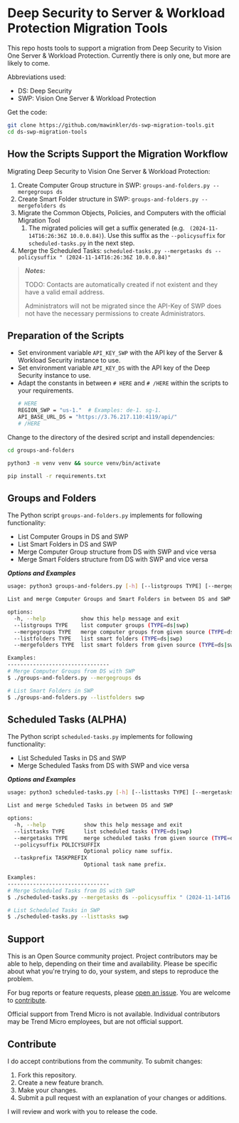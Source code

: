 # Deep Security to Server & Workload Protection Migration Tools

This repo hosts tools to support a migration from Deep Security to Vision One Server & Workload Protection. Currently there is only one, but more are likely to come.

Abbreviations used:

- DS: Deep Security
- SWP: Vision One Server & Workload Protection

Get the code:

```sh
git clone https://github.com/mawinkler/ds-swp-migration-tools.git
cd ds-swp-migration-tools
```

## How the Scripts Support the Migration Workflow

Migrating Deep Security to Vision One Server & Workload Protection:

1. Create Computer Group structure in SWP: `groups-and-folders.py --mergegroups ds`
2. Create Smart Folder structure in SWP: `groups-and-folders.py --mergefolders ds`
3. Migrate the Common Objects, Policies, and Computers with the official Migration Tool
   1. The migrated policies will get a suffix generated (e.g. ` (2024-11-14T16:26:36Z 10.0.0.84)`). Use this suffix as the `--policysuffix` for `scheduled-tasks.py` in the next step.
4. Merge the Scheduled Tasks: `scheduled-tasks.py --mergetasks ds --policysuffix " (2024-11-14T16:26:36Z 10.0.0.84)"`

> ***Notes:***
> 
> TODO: Contacts are automatically created if not existent and they have a valid email address.
> 
> Administrators will not be migrated since the API-Key of SWP does not have the necessary permissions to create Administrators.

## Preparation of the Scripts

- Set environment variable `API_KEY_SWP` with the API key of the
  Server & Workload Security instance to use.
- Set environment variable `API_KEY_DS` with the API key of the
  Deep Security instance to use.
- Adapt the constants in between
  `# HERE`
  and
  `# /HERE`
  within the scripts to your requirements.
  ```sh
  # HERE
  REGION_SWP = "us-1."  # Examples: de-1. sg-1.
  API_BASE_URL_DS = "https://3.76.217.110:4119/api/"
  # /HERE
  ```

Change to the directory of the desired script and install dependencies:

```sh
cd groups-and-folders

python3 -m venv venv && source venv/bin/activate

pip install -r requirements.txt
```

## Groups and Folders

The Python script `groups-and-folders.py` implements for following functionality:

- List Computer Groups in DS and SWP
- List Smart Folders in DS and SWP
- Merge Computer Group structure from DS with SWP and vice versa
- Merge Smart Folders structure from DS with SWP and vice versa

***Options and Examples***

```sh
usage: python3 groups-and-folders.py [-h] [--listgroups TYPE] [--mergegroups TYPE] [--listfolders TYPE] [--mergefolders TYPE]

List and merge Computer Groups and Smart Folders in between DS and SWP

options:
  -h, --help           show this help message and exit
  --listgroups TYPE    list computer groups (TYPE=ds|swp)
  --mergegroups TYPE   merge computer groups from given source (TYPE=ds|swp)
  --listfolders TYPE   list smart folders (TYPE=ds|swp)
  --mergefolders TYPE  list smart folders from given source (TYPE=ds|swp)

Examples:
--------------------------------
# Merge Computer Groups from DS with SWP
$ ./groups-and-folders.py --mergegroups ds

# List Smart Folders in SWP
$ ./groups-and-folders.py --listfolders swp
```

## Scheduled Tasks (ALPHA)

The Python script `scheduled-tasks.py` implements for following functionality:

- List Scheduled Tasks in DS and SWP
- Merge Scheduled Tasks from DS with SWP and vice versa

***Options and Examples***

```sh
usage: python3 scheduled-tasks.py [-h] [--listtasks TYPE] [--mergetasks TYPE] [--policysuffix POLICYSUFFIX] [--taskprefix TASKPREFIX]

List and merge Scheduled Tasks in between DS and SWP

options:
  -h, --help            show this help message and exit
  --listtasks TYPE      list scheduled tasks (TYPE=ds|swp)
  --mergetasks TYPE     merge scheduled tasks from given source (TYPE=ds|swp)
  --policysuffix POLICYSUFFIX
                        Optional policy name suffix.
  --taskprefix TASKPREFIX
                        Optional task name prefix.

Examples:
--------------------------------
# Merge Scheduled Tasks from DS with SWP
$ ./scheduled-tasks.py --mergetasks ds --policysuffix " (2024-11-14T16:26:36Z 10.0.0.84)" --taskprefix "DS"

# List Scheduled Tasks in SWP
$ ./scheduled-tasks.py --listtasks swp
```

## Support

This is an Open Source community project. Project contributors may be able to help, depending on their time and availability. Please be specific about what you're trying to do, your system, and steps to reproduce the problem.

For bug reports or feature requests, please [open an issue](../../issues). You are welcome to [contribute](#contribute).

Official support from Trend Micro is not available. Individual contributors may be Trend Micro employees, but are not official support.

## Contribute

I do accept contributions from the community. To submit changes:

1. Fork this repository.
2. Create a new feature branch.
3. Make your changes.
4. Submit a pull request with an explanation of your changes or additions.

I will review and work with you to release the code.
